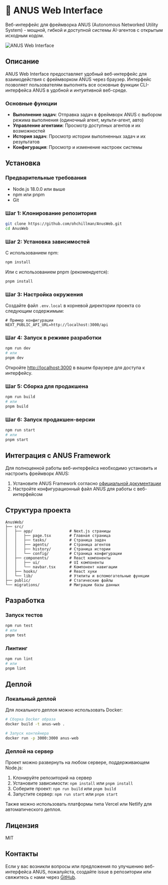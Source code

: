 # 🍑 ANUS Web Interface

Веб-интерфейс для фреймворка ANUS (Autonomous Networked Utility System) - мощной, гибкой и доступной системы AI-агентов с открытым исходным кодом.

![ANUS Web Interface](https://github.com/ohchillman/AnusWeb/raw/master/public/anus-screenshot.png)

## Описание

ANUS Web Interface предоставляет удобный веб-интерфейс для взаимодействия с фреймворком ANUS через браузер. Интерфейс позволяет пользователям выполнять все основные функции CLI-интерфейса ANUS в удобной и интуитивной веб-среде.

### Основные функции

- **Выполнение задач**: Отправка задач в фреймворк ANUS с выбором режима выполнения (одиночный агент, мульти-агент, авто)
- **Управление агентами**: Просмотр доступных агентов и их возможностей
- **История задач**: Просмотр истории выполненных задач и их результатов
- **Конфигурация**: Просмотр и изменение настроек системы

## Установка

### Предварительные требования

- Node.js 18.0.0 или выше
- npm или pnpm
- Git

### Шаг 1: Клонирование репозитория

```bash
git clone https://github.com/ohchillman/AnusWeb.git
cd AnusWeb
```

### Шаг 2: Установка зависимостей

С использованием npm:

```bash
npm install
```

Или с использованием pnpm (рекомендуется):

```bash
pnpm install
```

### Шаг 3: Настройка окружения

Создайте файл `.env.local` в корневой директории проекта со следующим содержимым:

```
# Пример конфигурации
NEXT_PUBLIC_API_URL=http://localhost:3000/api
```

### Шаг 4: Запуск в режиме разработки

```bash
npm run dev
# или
pnpm dev
```

Откройте [http://localhost:3000](http://localhost:3000) в вашем браузере для доступа к интерфейсу.

### Шаг 5: Сборка для продакшена

```bash
npm run build
# или
pnpm build
```

### Шаг 6: Запуск продакшен-версии

```bash
npm run start
# или
pnpm start
```

## Интеграция с ANUS Framework

Для полноценной работы веб-интерфейса необходимо установить и настроить фреймворк ANUS:

1. Установите ANUS Framework согласно [официальной документации](https://github.com/nikmcfly/ANUS)
2. Настройте конфигурационный файл ANUS для работы с веб-интерфейсом

## Структура проекта

```
AnusWeb/
├── src/
│   ├── app/                # Next.js страницы
│   │   ├── page.tsx        # Главная страница
│   │   ├── tasks/          # Страница задач
│   │   ├── agents/         # Страница агентов
│   │   ├── history/        # Страница истории
│   │   └── config/         # Страница конфигурации
│   ├── components/         # React компоненты
│   │   ├── ui/             # UI компоненты
│   │   └── navbar.tsx      # Компонент навигации
│   ├── hooks/              # React хуки
│   └── lib/                # Утилиты и вспомогательные функции
├── public/                 # Статические файлы
└── migrations/             # Миграции базы данных
```

## Разработка

### Запуск тестов

```bash
npm run test
# или
pnpm test
```

### Линтинг

```bash
npm run lint
# или
pnpm lint
```

## Деплой

### Локальный деплой

Для локального деплоя можно использовать Docker:

```bash
# Сборка Docker образа
docker build -t anus-web .

# Запуск контейнера
docker run -p 3000:3000 anus-web
```

### Деплой на сервер

Проект можно развернуть на любом сервере, поддерживающем Node.js:

1. Клонируйте репозиторий на сервер
2. Установите зависимости: `npm install` или `pnpm install`
3. Соберите проект: `npm run build` или `pnpm build`
4. Запустите сервер: `npm run start` или `pnpm start`

Также можно использовать платформы типа Vercel или Netlify для автоматического деплоя.

## Лицензия

MIT

## Контакты

Если у вас возникли вопросы или предложения по улучшению веб-интерфейса ANUS, пожалуйста, создайте issue в репозитории или свяжитесь с нами через [GitHub](https://github.com/ohchillman/AnusWeb).
